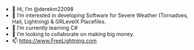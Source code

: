 - 👋 Hi, I’m @derekm22098
- 👀 I’m interested in developing Software for Severe Weather (Tornadoes, Hail, Lightning) & GRLevelX Placefiles.
- 🌱 I’m currently learning C#
- 💞️ I’m looking to collaborate on making big money.
- 📫 https://www.FreeLightning.com

<!---
derekm22098/derekm22098 is a ✨ special ✨ repository because its `README.md` (this file) appears on your GitHub profile.
You can click the Preview link to take a look at your changes.
--->
